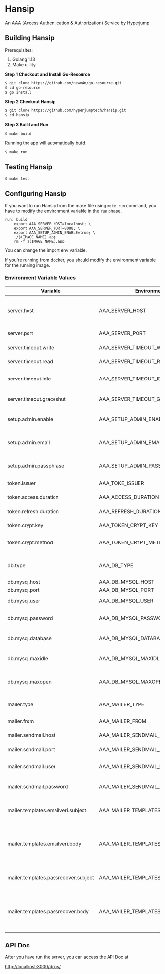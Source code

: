 # Hansip 

An AAA (Access Authentication & Authorization) Service by Hyperjump 

## Building Hansip

Prerequisites:

1. Golang 1.13
2. Make utility

**Step 1 Checkout and Install Go-Resource**

```.bash
$ git clone https://github.com/newm4n/go-resource.git
$ cd go-resource
$ go install
```

**Step 2 Checkout Hansip**

```.bash
$ git clone https://github.com/hyperjumptech/hansip.git
$ cd hansip
```

**Step 3 Build and Run**

```bash
$ make build
```

Running the app will automatically build.

```bash
$ make run
```

## Testing Hansip

```bash
$ make test
``` 

## Configuring Hansip

If you want to run Hansip from the make file using `make run` command, you have to
modify the environment variable in the `run` phase.

```make
run: build
	export AAA_SERVER_HOST=localhost; \
	export AAA_SERVER_PORT=8088; \
	export AAA_SETUP_ADMIN_ENABLE=true; \
	./$(IMAGE_NAME).app
	rm -f $(IMAGE_NAME).app
```

You can change the import env variable.

If you're running from docker, you should modify the environment variable for the running
image.

### Environment Variable Values 

| Variable | Environment Variable | Default | Description |
| -------- | -------------------- | ------- | ----------- |
| server.host| AAA_SERVER_HOST | localhost | The host name to bind. could be `localhost` or `0.0.0.0` |
| server.port| AAA_SERVER_PORT | 3000 | The host port to listen from |
| server.timeout.write| AAA_SERVER_TIMEOUT_WRITE | 15 seconds | Server write timeout |
| server.timeout.read| AAA_SERVER_TIMEOUT_READ | 15 seconds | Server read timeout |
| server.timeout.idle| AAA_SERVER_TIMEOUT_IDLE | 60 seconds | Server connection IDLE timeout |
| server.timeout.graceshut| AAA_SERVER_TIMEOUT_GRACESHUT | 15 seconds | Server grace shutdown timeout |
| setup.admin.enable| AAA_SETUP_ADMIN_ENABLE | false | Enable built in admin account |
| setup.admin.email| AAA_SETUP_ADMIN_EMAIL |admin@hansip | Built in admin email address for authentication |
| setup.admin.passphrase| AAA_SETUP_ADMIN_PASSPHRASE |this must be change in the production | Built in admin password for authentication |
| token.issuer| AAA_TOKE_ISSUER |aaa.domain.com | JWT Token issuer value |
| token.access.duration| AAA_ACCESS_DURATION |5 minutes | JWT Access token lifetime |
| token.refresh.duration| AAA_REFRESH_DURATION |1 year | JWT Refresh token lifetime |
| token.crypt.key| AAA_TOKEN_CRYPT_KEY |th15mustb3CH@ngedINprodUCT10N | JWT token crypto key |
| token.crypt.method| AAA_TOKEN_CRYPT_METHOD |HS512 | JWT token crypto method |
| db.type| AAA_DB_TYPE | INMEMORY | Database type. `INMEMORY` or `MYSQL` |
| db.mysql.host| AAA_DB_MYSQL_HOST |localhost | MySQL host |
| db.mysql.port| AAA_DB_MYSQL_PORT |3306 | MySQL Port |
| db.mysql.user| AAA_DB_MYSQL_USER |user | MySQL User to login |
| db.mysql.password| AAA_DB_MYSQL_PASSWORD |password | MySQL Password to login |
| db.mysql.database| AAA_DB_MYSQL_DATABASE |hansip | MySQL Database to use |
| db.mysql.maxidle| AAA_DB_MYSQL_MAXIDLE |3 | Maximum connection that can IDLE  |
| db.mysql.maxopen| AAA_DB_MYSQL_MAXOPEN |10 | Maximum open connection in the pool |
| mailer.type| AAA_MAILER_TYPE | DUMMY | Mailer type. `DUMMY` or `SENDMAIL` |
| mailer.from| AAA_MAILER_FROM |hansip@aaa.com | The email from field |
| mailer.sendmail.host| AAA_MAILER_SENDMAIL_HOST |localhost | Mail server host |
| mailer.sendmail.port| AAA_MAILER_SENDMAIL_PORT |25 | Mail server port |
| mailer.sendmail.user| AAA_MAILER_SENDMAIL_USER |sendmail | Mail server user for authentication |
| mailer.sendmail.password| AAA_MAILER_SENDMAIL_PASSWORD |password | Mail server password for authentication |
| mailer.templates.emailveri.subject| AAA_MAILER_TEMPLATES_EMAILVERI_SUBJECT |Please verify your new Hansip account's email | Email verification subject template |
| mailer.templates.emailveri.body| AAA_MAILER_TEMPLATES_EMAILVERI_BODY | `<html><body>Dear New Hansip User<br><br>Your new account is ready!<br>please click this <a href=\"http://hansip.io/activate?code={{.ActivationCode}}\">link to activate</a> your account.<br><br>Cordially,<br>HANSIP team</body></html>` | Email verification body template |
| mailer.templates.passrecover.subject| AAA_MAILER_TEMPLATES_PASSRECOVER_SUBJECT | Passphrase recovery instruction | Password recovery email subject template |
| mailer.templates.passrecover.body| AAA_MAILER_TEMPLATES_PASSRECOVER_BODY | `<html><body>Dear Hansip User<br><br>To recover your passphrase<br>please click this <a href=\"http://hansip.io/activate?code={{.RecoveryCode}}\">link to change your passphrase</a>.<br><br>Cordially,<br>HANSIP team</body></html>` | Password recovery email body template |

## API Doc

After you have run the server, you can access the API Doc at

[http://localhost:3000/docs/](http://localhost:3000/docs/)